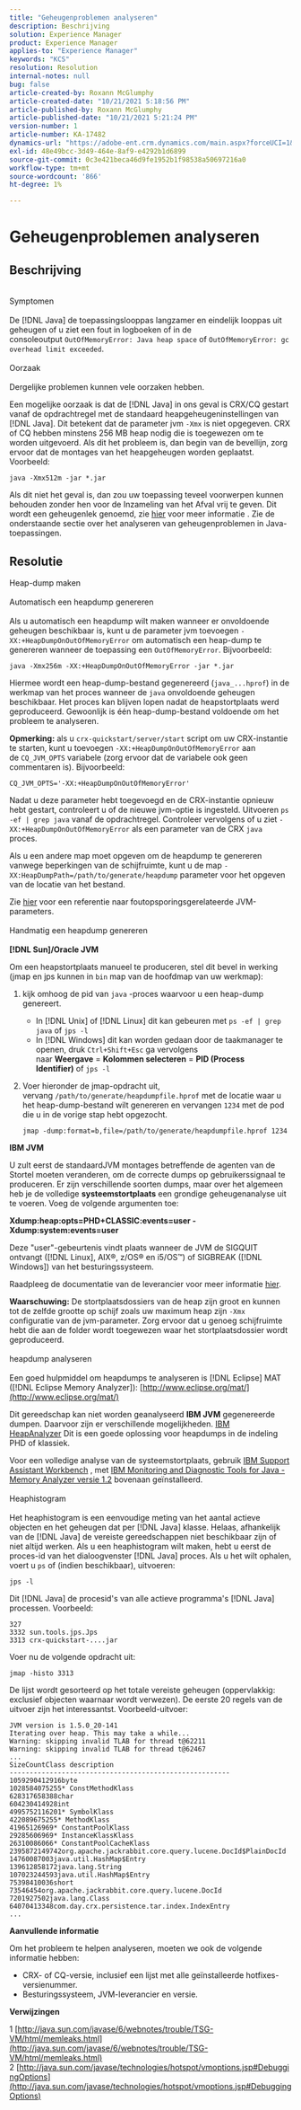 ```yaml
---
title: "Geheugenproblemen analyseren"
description: Beschrijving
solution: Experience Manager
product: Experience Manager
applies-to: "Experience Manager"
keywords: "KCS"
resolution: Resolution
internal-notes: null
bug: false
article-created-by: Roxann McGlumphy
article-created-date: "10/21/2021 5:18:56 PM"
article-published-by: Roxann McGlumphy
article-published-date: "10/21/2021 5:21:24 PM"
version-number: 1
article-number: KA-17482
dynamics-url: "https://adobe-ent.crm.dynamics.com/main.aspx?forceUCI=1&pagetype=entityrecord&etn=knowledgearticle&id=ef6bccf5-9232-ec11-b6e5-000d3a5ba97a"
exl-id: 48e49bcc-3d49-464e-8af9-e4292b1d6899
source-git-commit: 0c3e421beca46d9fe1952b1f98538a50697216a0
workflow-type: tm+mt
source-wordcount: '866'
ht-degree: 1%

---
```


# Geheugenproblemen analyseren

## Beschrijving

<br>Symptomen<br><br>
De [!DNL Java] de toepassingslooppas langzamer en eindelijk looppas uit geheugen of u ziet een fout in logboeken of in de consoleoutput `OutOfMemoryError: Java heap space` of `OutOfMemoryError: gc overhead limit exceeded`.
<br><br>Oorzaak<br><br>
Dergelijke problemen kunnen vele oorzaken hebben.

Een mogelijke oorzaak is dat de [!DNL Java] in ons geval is CRX/CQ gestart vanaf de opdrachtregel met de standaard heapgeheugeninstellingen van [!DNL Java]. Dit betekent dat de parameter jvm `-Xmx` is niet opgegeven. CRX of CQ hebben minstens 256 MB heap nodig die is toegewezen om te worden uitgevoerd. Als dit het probleem is, dan begin van de bevellijn, zorg ervoor dat de montages van het heapgeheugen worden geplaatst. Voorbeeld:


```
java -Xmx512m -jar *.jar
```


Als dit niet het geval is, dan zou uw toepassing teveel voorwerpen kunnen behouden zonder hen voor de Inzameling van het Afval vrij te geven. Dit wordt een geheugenlek genoemd, zie [hier](http://java.sun.com/javase/6/webnotes/trouble/TSG-VM/html/memleaks.html) voor meer informatie . Zie de onderstaande sectie over het analyseren van geheugenproblemen in Java-toepassingen.


## Resolutie

Heap-dump maken<br><br>Automatisch een heapdump genereren<br><br>
Als u automatisch een heapdump wilt maken wanneer er onvoldoende geheugen beschikbaar is, kunt u de parameter jvm toevoegen `-XX:+HeapDumpOnOutOfMemoryError` om automatisch een heap-dump te genereren wanneer de toepassing een `OutOfMemoryError`. Bijvoorbeeld:


```
java -Xmx256m -XX:+HeapDumpOnOutOfMemoryError -jar *.jar
```


Hiermee wordt een heap-dump-bestand gegenereerd (`java_...hprof`) in de werkmap van het proces wanneer de `java` onvoldoende geheugen beschikbaar. Het proces kan blijven lopen nadat de heapstortplaats werd geproduceerd. Gewoonlijk is één heap-dump-bestand voldoende om het probleem te analyseren.

<b>Opmerking:</b> als u `crx-quickstart/server/start` script om uw CRX-instantie te starten, kunt u toevoegen `-XX:+HeapDumpOnOutOfMemoryError` aan de `CQ_JVM_OPTS` variabele (zorg ervoor dat de variabele ook geen commentaren is). Bijvoorbeeld:


```
CQ_JVM_OPTS='-XX:+HeapDumpOnOutOfMemoryError'
```


Nadat u deze parameter hebt toegevoegd en de CRX-instantie opnieuw hebt gestart, controleert u of de nieuwe jvm-optie is ingesteld. Uitvoeren `ps -ef | grep java` vanaf de opdrachtregel. Controleer vervolgens of u ziet `-XX:+HeapDumpOnOutOfMemoryError` als een parameter van de CRX `java` proces.

Als u een andere map moet opgeven om de heapdump te genereren vanwege beperkingen van de schijfruimte, kunt u de map `-XX:HeapDumpPath=/path/to/generate/heapdump` parameter voor het opgeven van de locatie van het bestand.

Zie [hier](http://java.sun.com/javase/technologies/hotspot/vmoptions.jsp#DebuggingOptions) voor een referentie naar foutopsporingsgerelateerde JVM-parameters.
<br><br>Handmatig een heapdump genereren<br><br>
<b>[!DNL Sun]/Oracle JVM</b>

Om een heapstortplaats manueel te produceren, stel dit bevel in werking (jmap en jps kunnen in `bin` map van de hoofdmap van uw werkmap):

1. kijk omhoog de pid van `java` -proces waarvoor u een heap-dump genereert.
   - In [!DNL Unix] of [!DNL Linux] dit kan gebeuren met `ps -ef | grep java` of `jps -l`
   - In [!DNL Windows] dit kan worden gedaan door de taakmanager te openen, druk `Ctrl+Shift+Esc` ga vervolgens naar <b>Weergave</b> = <b>Kolommen selecteren</b> = <b>PID (Process Identifier)</b> of `jps -l`
2. Voer hieronder de jmap-opdracht uit, vervang `/path/to/generate/heapdumpfile.hprof` met de locatie waar u het heap-dump-bestand wilt genereren en vervangen `1234` met de pod die u in de vorige stap hebt opgezocht.

   ```
   jmap -dump:format=b,file=/path/to/generate/heapdumpfile.hprof 1234
   ```


<b>IBM JVM</b>

U zult eerst de standaardJVM montages betreffende de agenten van de Stortel moeten veranderen, om de correcte dumps op gebruikerssignaal te produceren. Er zijn verschillende soorten dumps, maar over het algemeen heb je de volledige <b>systeemstortplaats</b> een grondige geheugenanalyse uit te voeren. Voeg de volgende argumenten toe:

<b>Xdump:heap:opts=PHD+CLASSIC:events=user -Xdump:system:events=user</b>

Deze &quot;user&quot;-gebeurtenis vindt plaats wanneer de JVM de SIGQUIT ontvangt ([!DNL Linux], AIX®, z/OS® en i5/OS™) of SIGBREAK ([!DNL Windows]) van het besturingssysteem.

Raadpleeg de documentatie van de leverancier voor meer informatie [hier](http://pic.dhe.ibm.com/infocenter/java7sdk/v7r0/index.jsp?topic=%2Fcom.ibm.java.aix.70.doc%2Fdiag%2Fpreface%2Fchanges_70%2Foverview_gc.html).

<b>Waarschuwing:</b> De stortplaatsdossiers van de heap zijn groot en kunnen tot de zelfde grootte op schijf zoals uw maximum heap zijn `-Xmx` configuratie van de jvm-parameter. Zorg ervoor dat u genoeg schijfruimte hebt die aan de folder wordt toegewezen waar het stortplaatsdossier wordt geproduceerd.
<br><br>heapdump analyseren<br><br>
Een goed hulpmiddel om heapdumps te analyseren is [!DNL Eclipse] MAT ([!DNL Eclipse Memory Analyzer]): [http://www.eclipse.org/mat/](http://www.eclipse.org/mat/)

Dit gereedschap kan niet worden geanalyseerd <b>IBM JVM</b> gegenereerde dumpen. Daarvoor zijn er verschillende mogelijkheden. [IBM HeapAnalyzer](https://www.ibm.com/developerworks/community/groups/service/html/communityview?communityUuid=4544bafe-c7a2-455f-9d43-eb866ea60091) Dit is een goede oplossing voor heapdumps in de indeling PHD of klassiek.

Voor een volledige analyse van de systeemstortplaats, gebruik [IBM Support Assistant Workbench](http://www-01.ibm.com/software/support/isa/) , met [IBM Monitoring and Diagnostic Tools for Java - Memory Analyzer versie 1.2](http://www.ibm.com/developerworks/java/jdk/tools/memoryanalyzer/) bovenaan geïnstalleerd.
<br><br>Heaphistogram<br><br>
Het heaphistogram is een eenvoudige meting van het aantal actieve objecten en het geheugen dat per [!DNL Java] klasse. Helaas, afhankelijk van de [!DNL Java] de vereiste gereedschappen niet beschikbaar zijn of niet altijd werken. Als u een heaphistogram wilt maken, hebt u eerst de proces-id van het dialoogvenster [!DNL Java] proces. Als u het wilt ophalen, voert u `ps` of (indien beschikbaar), uitvoeren:


```
jps -l
```


Dit [!DNL Java] de procesid&#39;s van alle actieve programma&#39;s [!DNL Java] processen. Voorbeeld:


```
327 
3332 sun.tools.jps.Jps
3313 crx-quickstart-....jar
```


Voer nu de volgende opdracht uit:


```
jmap -histo 3313
```


De lijst wordt gesorteerd op het totale vereiste geheugen (oppervlakkig: exclusief objecten waarnaar wordt verwezen). De eerste 20 regels van de uitvoer zijn het interessantst. Voorbeeld-uitvoer:


```
JVM version is 1.5.0_20-141
Iterating over heap. This may take a while...
Warning: skipping invalid TLAB for thread t@62211
Warning: skipping invalid TLAB for thread t@62467
...
SizeCountClass description
-------------------------------------------------------
1059290412916byte
1028584075255* ConstMethodKlass
628317658388char
604230414928int
4995752116201* SymbolKlass
422089675255* MethodKlass
41965126969* ConstantPoolKlass
29285606969* InstanceKlassKlass
26310086066* ConstantPoolCacheKlass
2395872149742org.apache.jackrabbit.core.query.lucene.DocId$PlainDocId
14760087003java.util.HashMap$Entry
139612858172java.lang.String
107023244593java.util.HashMap$Entry
75398410036short
73546454org.apache.jackrabbit.core.query.lucene.DocId
7201927502java.lang.Class
64070413348com.day.crx.persistence.tar.index.IndexEntry
...
```


<b>Aanvullende informatie</b>

Om het probleem te helpen analyseren, moeten we ook de volgende informatie hebben:

- CRX- of CQ-versie, inclusief een lijst met alle geïnstalleerde hotfixes-versienummer.
- Besturingssysteem, JVM-leverancier en versie.


<b>Verwijzingen</b>

1 [http://java.sun.com/javase/6/webnotes/trouble/TSG-VM/html/memleaks.html](http://java.sun.com/javase/6/webnotes/trouble/TSG-VM/html/memleaks.html)
2 [http://java.sun.com/javase/technologies/hotspot/vmoptions.jsp#DebuggingOptions](http://java.sun.com/javase/technologies/hotspot/vmoptions.jsp#DebuggingOptions)
